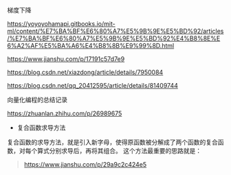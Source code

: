 梯度下降

https://yoyoyohamapi.gitbooks.io/mit-ml/content/%E7%BA%BF%E6%80%A7%E5%9B%9E%E5%BD%92/articles/%E7%BA%BF%E6%80%A7%E5%9B%9E%E5%BD%92%E4%B8%8E%E6%A2%AF%E5%BA%A6%E4%B8%8B%E9%99%8D.html

https://www.jianshu.com/p/17191c57d7e9

https://blog.csdn.net/xiazdong/article/details/7950084

https://blog.csdn.net/qq_20412595/article/details/81409744


向量化编程的总结记录

https://zhuanlan.zhihu.com/p/26989675


* 复合函数求导方法

复合函数的求导方法，就是引入新字母，使得原函数被分解成了两个函数的复合函数，对每个算式分别求导后，再将其组合。
这个方法最重要的思路就是：

> https://www.jianshu.com/p/29a9c2c424e5
